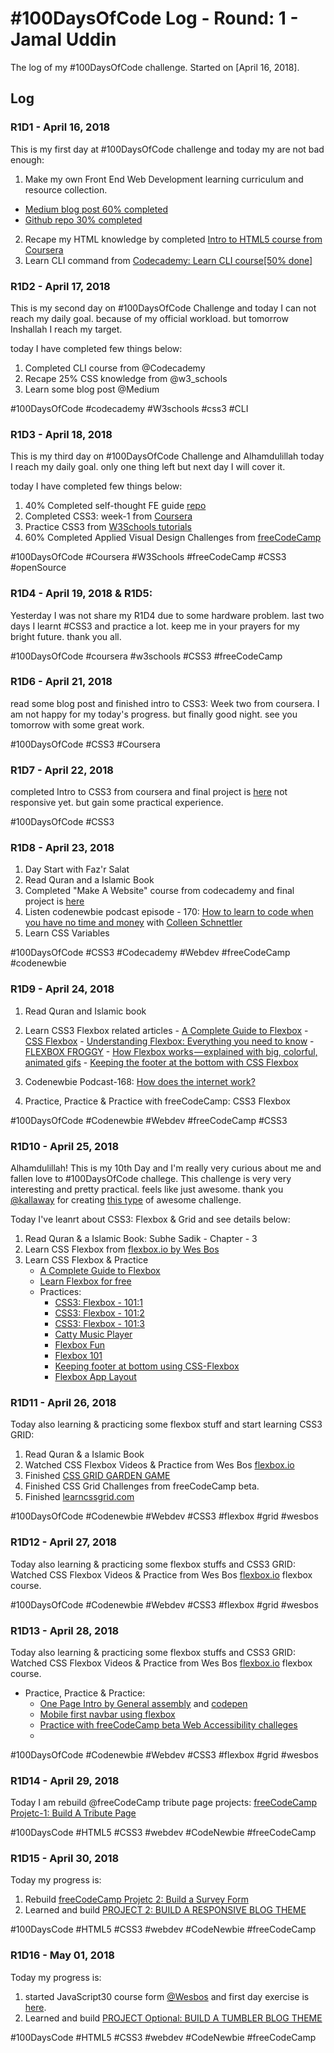 # #100DaysOfCode Log - Round: 1 - Jamal Uddin

The log of my #100DaysOfCode challenge. Started on [April 16, 2018].

## Log

### R1D1 - April 16, 2018
This is my first day at #100DaysOfCode challenge and today my are not bad enough:

1. Make my own Front End Web Development learning curriculum and resource collection.
  * [Medium blog post 60% completed](https://medium.com/@jamal.pb95/self-thought-front-end-development-learning-curriculum-resources-in-2018-b05689361f3e)
  * [Github repo 30% completed](https://github.com/jamal-pb95/Learning-Path-and-Resources-2018)
2. Recape my HTML knowledge by completed [Intro to HTML5 course from Coursera](https://www.coursera.org/learn/html/)
3. Learn CLI command from [Codecademy: Learn CLI course[50% done]](https://www.codecademy.com/learn/learn-the-command-line)


### R1D2 - April 17, 2018
This is my second day on #100DaysOfCode Challenge and today I can not reach my daily goal. because of my official workload. but tomorrow Inshallah I reach my target.

today I have completed few things below:
1. Completed CLI course from @Codecademy 
2. Recape 25% CSS knowledge from @w3_schools 
3. Learn some blog post @Medium 

#100DaysOfCode #codecademy #W3schools #css3 #CLI


### R1D3 - April 18, 2018
This is my third day on #100DaysOfCode Challenge and Alhamdulillah today I reach my daily goal. only one thing left but next day I will cover it.

today I have completed few things below:
1. 40% Completed self-thought FE guide [repo](https://github.com/jamal-pb95/Learning-Path-and-Resources-2018)
2. Completed CSS3: week-1 from [Coursera](https://github.com/jamal-pb95/Learning-Path-and-Resources-2018)
3. Practice CSS3 from [W3Schools tutorials](https://www.w3schools.com/css/)
4. 60% Completed Applied Visual Design Challenges from [freeCodeCamp](https://beta.freecodecamp.org/)

#100DaysOfCode #Coursera #W3Schools #freeCodeCamp #CSS3 #openSource

### R1D4 - April 19, 2018 & R1D5: 
Yesterday I was not share my R1D4 due to some hardware problem. last two days I learnt #CSS3 and practice a lot. keep me in your prayers for my bright future. thank you all.

#100DaysOfCode #coursera #w3schools #CSS3 #freeCodeCamp

### R1D6 - April 21, 2018
read some blog post and finished intro to CSS3: Week two from coursera. I am not happy for my today's progress. but finally good night. see you tomorrow with some great work.

#100DaysOfCode #CSS3 #Coursera

### R1D7 - April 22, 2018
completed Intro to CSS3 from coursera and final project is [here](https://codepen.io/jamal-pb95/project/full/ZprBjj/) not responsive yet. but gain some practical experience.

#100DaysOfCode #CSS3

### R1D8 - April 23, 2018

1. Day Start with Faz'r Salat
2. Read Quran and a Islamic Book
3. Completed "Make A Website" course from codecademy and final project is [here](https://codepen.io/jamal-pb95/full/PePMam/)
4. Listen codenewbie podcast episode - 170: [How to learn to code when you have no time and money](https://www.codenewbie.org/podcast/how-to-learn-to-code-when-you-have-no-time-and-money) with [Colleen Schnettler](https://twitter.com/leenyburger)
5. Learn CSS Variables

#100DaysOfCode #CSS3 #Codecademy #Webdev #freeCodeCamp #codenewbie


### R1D9 - April 24, 2018

  1. Read Quran and Islamic book
  2. Learn CSS3 Flexbox related articles
    - [A Complete Guide to Flexbox](https://css-tricks.com/snippets/css/a-guide-to-flexbox/)
    - [CSS Flexbox](https://www.w3schools.com/css/css3_flexbox.asp)
    - [Understanding Flexbox: Everything you need to know](https://www.educative.io/collection/5191711974227968/5741031244955648)
    - [FLEXBOX FROGGY](http://flexboxfroggy.com/)
    - [How Flexbox works — explained with big, colorful, animated gifs](https://medium.freecodecamp.org/an-animated-guide-to-flexbox-d280cf6afc35)
    - [Keeping the footer at the bottom with CSS Flexbox](https://dev.to/domysee/keeping-the-footer-at-the-bottom-with-css-flexbox-5h5f)
  
 3. Codenewbie Podcast-168: [How does the internet work?](https://www.codenewbie.org/podcast/how-does-the-internet-work)
 4. Practice, Practice & Practice with freeCodeCamp: CSS3 Flexbox

#100DaysOfCode #Codenewbie #Webdev
#freeCodeCamp #CSS3


### R1D10 - April 25, 2018

Alhamdulillah! This is my 10th Day and I'm really very curious about me and fallen love to #100DaysOfCode challege. This challenge is very very interesting and pretty practical. feels like just awesome. thank you [@kallaway](https://github.com/kallaway) for creating [this type](https://github.com/kallaway/100-days-of-code) of awesome challenge.

Today I've leanrt about CSS3: Flexbox &amp; Grid and see details below:
  1. Read Quran & a Islamic Book: Subhe Sadik - Chapter - 3
  2. Learn CSS Flexbox from [flexbox.io by Wes Bos](https://flexbox.io/)
  2. Learn CSS Flexbox & Practice
     - [A Complete Guide to Flexbox](https://css-tricks.com/snippets/css/a-guide-to-flexbox/)
     - [Learn Flexbox for free](https://scrimba.com/g/gflexbox)
     - Practices:
       - [CSS3: Flexbox - 101:1](https://codepen.io/jamal-pb95/pen/yjJyEz)
       - [CSS3: Flexbox - 101:2](https://codepen.io/jamal-pb95/pen/OZXPdX)
       - [CSS3: Flexbox - 101:3](https://codepen.io/jamal-pb95/pen/BxzNrm)
       - [Catty Music Player](https://codepen.io/jamal-pb95/pen/odxYeL)
       - [Flexbox Fun](https://codepen.io/jamal-pb95/pen/NMNRLg)
       - [Flexbox 101](https://codepen.io/jamal-pb95/pen/OZNJZe)
       - [Keeping footer at bottom using CSS-Flexbox](https://codepen.io/jamal-pb95/pen/zWGGxb)
       - [Flexbox App Layout](https://codepen.io/jamal-pb95/pen/yogbVN)
      
      
### R1D11 - April 26, 2018

 Today also learning & practicing some flexbox stuff and start learning CSS3 GRID:
   
   1. Read Quran & a Islamic Book
   2. Watched CSS Flexbox Videos & Practice from Wes Bos [flexbox.io](https://flexbox.io/)
   3. Finished [CSS GRID GARDEN GAME](https://cssgridgarden.com/)
   4. Finished CSS Grid Challenges from  freeCodeCamp beta.
   5. Finished [learncssgrid.com](https://learncssgrid.com/)

#100DaysOfCode #Codenewbie #Webdev #CSS3 #flexbox #grid #wesbos


### R1D12 - April 27, 2018

 Today also learning & practicing some flexbox stuffs and CSS3 GRID: Watched CSS Flexbox Videos & Practice from Wes Bos [flexbox.io](https://flexbox.io/) flexbox course.
   

#100DaysOfCode #Codenewbie #Webdev #CSS3 #flexbox #grid #wesbos


### R1D13 - April 28, 2018

 Today also learning & practicing some flexbox stuffs and CSS3 GRID: Watched CSS Flexbox Videos & Practice from Wes Bos [flexbox.io](https://flexbox.io/) flexbox course.
 
   - Practice, Practice & Practice:
      - [One Page Intro by General assembly](https://dash.generalassemb.ly/jamal.pb95/build-your-own-personal-website) and [codepen](https://codepen.io/jamal-pb95/full/zjoXWN/)
      - [Mobile first navbar using flexbox](https://codepen.io/jamal-pb95/full/PebJgb/)
      - [Practice with freeCodeCamp beta Web Accessibility challeges](https://learn.freecodecamp.org/responsive-web-design/applied-accessibility/add-a-text-alternative-to-images-for-visually-impaired-accessibility)
      - []()
   

#100DaysOfCode #Codenewbie #Webdev #CSS3 #flexbox #grid #wesbos


### R1D14 - April 29, 2018

  Today I am rebuild @freeCodeCamp tribute page projects: [freeCodeCamp Projetc-1: Build A Tribute Page](https://codepen.io/jamal-pb95/full/jmvvpz/)

#100DaysCode #HTML5 #CSS3 #webdev #CodeNewbie #freeCodeCamp


### R1D15 - April 30, 2018

  Today my progress is:
  1. Rebuild [freeCodeCamp Projetc 2: Build a Survey Form](https://codepen.io/jamal-pb95/full/RVywLR/)
  2. Learned and build [PROJECT 2: BUILD A RESPONSIVE BLOG THEME](https://codepen.io/jamal-pb95/full/wjgZKX/)

#100DaysCode #HTML5 #CSS3 #webdev #CodeNewbie #freeCodeCamp


### R1D16 - May 01, 2018

Today my progress is:
  1. started JavaScript30 course form [@Wesbos](https://wesbos.com/) and first day exercise is [here](https://day1-javascript30--jamaluddin.repl.co/).
  2. Learned and build [PROJECT Optional: BUILD A TUMBLER BLOG THEME]()

#100DaysCode #HTML5 #CSS3 #webdev #CodeNewbie #freeCodeCamp

